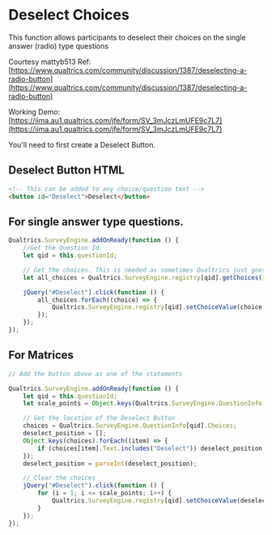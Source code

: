 # Deselect Choices

This function allows participants to deselect their choices on the single answer (radio) type questions

Courtesy mattyb513 Ref: [https://www.qualtrics.com/community/discussion/1387/deselecting-a-radio-button](https://www.qualtrics.com/community/discussion/1387/deselecting-a-radio-button)

Working Demo: [https://iima.au1.qualtrics.com/jfe/form/SV_3mJczLmUFE9c7L7](https://iima.au1.qualtrics.com/jfe/form/SV_3mJczLmUFE9c7L7)

You'll need to first create a Deselect Button.

## Deselect Button HTML

```html
<!-- This can be added to any choice/question text -->
<button id="Deselect">Deselect</button>
```

## For single answer type questions.

```js
Qualtrics.SurveyEngine.addOnReady(function () {
	//Get the Question Id
	let qid = this.questionId;

	// Get the choices. This is needed as sometimes Qualtrics just goes crazy with choice numbers
	let all_choices = Qualtrics.SurveyEngine.registry[qid].getChoices();

	jQuery("#Deselect").click(function () {
		all_choices.forEach((choice) => {
			Qualtrics.SurveyEngine.registry[qid].setChoiceValue(choice, false);
		});
	});
});
```

## For Matrices

```js
// Add the button above as one of the statements

Qualtrics.SurveyEngine.addOnReady(function () {
	let qid = this.questionId;
	let scale_points = Object.keys(Qualtrics.SurveyEngine.QuestionInfo[qid].Answers).length;

	// Get the location of the Deselect Button
	choices = Qualtrics.SurveyEngine.QuestionInfo[qid].Choices;
	deselect_position = [];
	Object.keys(choices).forEach((item) => {
		if (choices[item].Text.includes("Deselect")) deselect_position.push(item);
	});
	deselect_position = parseInt(deselect_position);

	// Clear the choices
	jQuery("#Deselect").click(function () {
		for (i = 1; i <= scale_points; i++) {
			Qualtrics.SurveyEngine.registry[qid].setChoiceValue(deselect_position, i, false);
		}
	});
});
```
